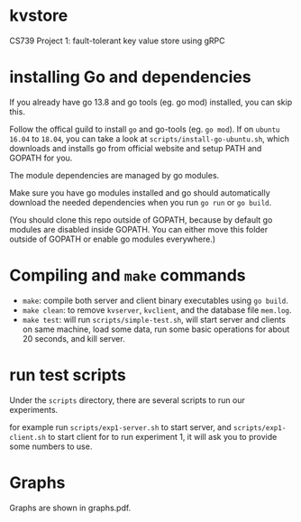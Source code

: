 # kvstore

CS739 Project 1: fault-tolerant key value store using gRPC

# installing Go and dependencies

If you already have go 13.8 and go tools (eg. go mod) installed, you can skip this.

Follow the offical guild to install `go` and go-tools (eg. `go mod`).
If on `ubuntu 16.04` to `18.04`, you can take a look at `scripts/install-go-ubuntu.sh`, which
downloads and installs go from official website and setup PATH and GOPATH for you.

The module dependencies are managed by go modules.

Make sure you have go modules installed and go should automatically download the needed dependencies when you run `go run` or `go build`.

(You should clone this repo outside of GOPATH, because by default go modules are disabled inside GOPATH. You can either move this folder outside of GOPATH or enable go modules everywhere.)

# Compiling and `make` commands

- `make`: compile both server and client binary executables using `go build`.
- `make clean`: to remove `kvserver`, `kvclient`, and the database file `mem.log`.
- `make test`: will run `scripts/simple-test.sh`, will start server and clients on same machine, load some data, run some basic operations for about 20 seconds, and kill server.

# run test scripts

Under the `scripts` directory, there are several scripts to run our experiments.

for example run `scripts/exp1-server.sh` to start server, and `scripts/exp1-client.sh` to start client for to run experiment 1, it will ask you to provide some numbers to use.


# Graphs

Graphs are shown in graphs.pdf.

